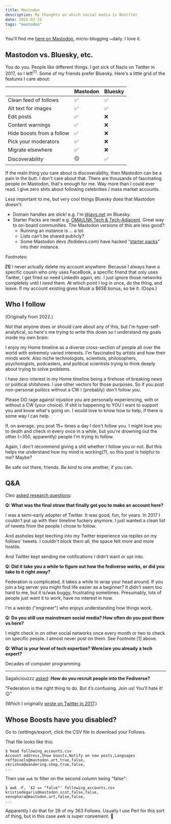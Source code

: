 ```yaml
---
title: Mastodon
description: My thoughts on which social media is Best(tm)
date: 2025-02-15
tags: "mastodon"
---
```


You'll find me [here on Mastodon](https://flyovercountry.social/@deafferret),
micro-blogging ~daily. I love it.

## Mastodon vs. Bluesky, etc.

You do you. People like different things. I got sick of Nazis on Twitter in 
2017, so I left<sup>[1]</sup>. Some of my friends prefer Bluesky. 
Here's a little grid of the features I care about:

|                            | Mastodon | Bluesky |
| -------------------------- | -------- | ------- |
| Clean feed of follows      | ✅ | ✅ |
| Alt text for images        | ✅ | ✅ |
| Edit posts                 | ✅ | ❌ |
| Content warnings           | ✅ | ❌ |
| Hide boosts from a follow  | ✅ | ❌ |
| Pick your moderators       | ✅ | ❌ |
| Migrate elsewhere          | ✅ | ❌ |
| Discoverability            | 🟡 | ✅ |

If the main thing you care about is discoverability, then Mastodon can
be a pain in the butt. I don't care about that. There are thousands of
fascinating people on Mastodon, that's enough for me. Way more than I
could ever read.
I give zero shits about following celebrities / mass market accounts.

Less important to me, but very cool things Bluesky does that Mastodon doesn't:

* Domain handles are slick!
  e.g. I'm [@jays.net](https://bsky.app/profile/jays.net) on Bluesky.
* Starter Packs are neat!
  e.g. [OMA/LNK Tech & Tech-Adjacent](https://bsky.app/starter-pack-short/LYPECZh).
  Great way to on-board communities. The Mastodon versions of this are less good?:
  * Running an instance is ... a lot.
  * Lists can't be shared publicly?
  * Some Mastodon devs (fedidevs.com) have hacked “[starter packs](https://mastodon.social/@geoff_eg/113906854163225531)” into their instance.

*Footnotes:*

**[1]** I never actually delete my account anywhere. Because I always have
a specific cousin who only uses FaceBook, a specific friend that only
uses Twitter, I get fired so need LinkedIn again, etc.
I just ignore those networks completely until I *need* them.
At which point I log in once, do the thing, and leave.
If my account existing gives Musk a $65B bonus, so be it. (Oops.)

## Who I follow

(Originally from 2022.)

Not that anyone does or should care about any of this, but I'm
hyper-self-analytical, so here's me trying to write this down so I understand
my goals inside my own brain:

I enjoy my Home timeline as a diverse cross-section of people all over the
world with extremely varied interests. I'm fascinated by artists and how their
minds work. Also niche technologists, scientists, philosophers, psychologists,
podcasters, and political scientists trying to think deeply about trying to
solve problems.

I have zero interest in my Home timeline being a firehose of breaking news or
political shitshows. I use other vectors for those purposes. So if you post
non-personal politics without a CW I (probably) don't follow you.

Please DO rage against injustice you are personally experiencing, with or
without a CW (your choice). If shit is happening to YOU I want to support you
and know what's going on. I would love to know how to help, if there is some
way I can help.

If, on average, you post 15+ times a day I don't follow you. I might love you
to death and check in every once in a while, but you're drowning out the other
(~350, apparently) people I'm trying to follow.

Again, I don't recommend giving a shit whether I follow you or not. But this
helps me understand how my mind is working(?), so this post is helpful to me?
Maybe?

Be safe out there, friends. Be kind to one another, if you can.

## Q&A

Cleo [asked research questions](https://eldritch.cafe/@toplesstopics/113856397652645027):

**Q: What was the final straw that finally got you to make an account here?**

I was a semi-early adopter of Twitter. It was good, fun, for years.
In 2017 I couldn't put up with their timeline fuckery anymore.
I just wanted a clean list of tweets from the people I chose to follow.

And assholes kept leeching into my Twitter experience via replies on my follows' tweets.
I couldn't block them all, the space felt more and more hostile.

And Twitter kept sending me notifications I didn't want or opt into.

**Q: Did it take you a while to figure out how the fediverse works, or did you take to it right away?**

Federation is complicated, it takes a while to wrap your head around.
If you join a big server you might find life easier as a beginner?
It didn't seem too hard to me, but it is/was buggy, frustrating sometimes.
Presumably, lots of people just want it to work, have no interest in how.

I'm a weirdo ("engineer") who enjoys understanding how things work.

**Q: Do you still use mainstream social media? How often do you post there vs here?**

I might check in on other social networks once every month or two to check
on specific people. I almost never post on them.
See Footnote [1] above.

**Q: What is your level of tech expertise? Were/are you already a tech expert?**

Decades of computer programming.

---

Sagaliciouzzz [asked](https://fribygda.no/@Sagaliciouzzz/113843153123784750):
**How do you recruit people into the Fediverse?**

"Federation is the right thing to do. But it’s confusing. Join us! You’ll hate it! 😉"

(Which I originally [wrote on Twitter in 2017](https://x.com/deafferret/status/855451067978567682).)

## Whose Boosts have you disabled?

Go to /settings/export, click the CSV file to download your Follows.

That file looks like this:

```csv
$ head following_accounts.csv
Account address,Show boosts,Notify on new posts,Languages
reffpixels@mastodon.art,true,false,
skrishna@wandering.shop,true,false,
...
```

Then use `awk` to filter on the second column being "false":

```csv
$ awk -F, '$2 == "false"' following_accounts.csv
kristiedegaris@mastodon.scot,false,false,
xenophora@mastodon.art,false,false,
...
```

Apparently I do that for 28 of my 363 Follows.
Usually I use Perl for this sort of thing, but in this case awk is super convenient. 🙂

